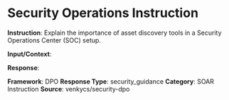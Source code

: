 # Security Operations Instruction

**Instruction**: Explain the importance of asset discovery tools in a Security Operations Center (SOC) setup.

**Input/Context**: 

**Response**: 

**Framework**: DPO
**Response Type**: security_guidance
**Category**: SOAR Instruction
**Source**: venkycs/security-dpo
